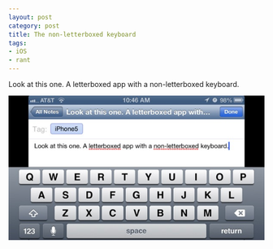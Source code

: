 ```yaml
---
layout: post
category: post
title: The non-letterboxed keyboard
tags:
- iOS
- rant
---
```


Look at this one. A letterboxed app with a non-letterboxed keyboard.

![non-letterboxed](/assets/img/2012-09-22-non-letterboxed.png)
